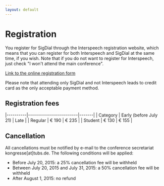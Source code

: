 ```yaml
---
layout: default
---
```


# Registration

You register for SigDial through the Interspeech registration website, which means that you can register for both Interspeech and SigDial at the same time, if you wish. Note that if you do not want to register for Interspeech, just check "I won't attend the main conference". 

[Link to the online registration form](https://register-tubs.de/interspeech)

Please note that attending only SigDial and not Interspeech leads to credit card as the only acceptable payment method.

## Registration fees 

|----------|-------------------------|-------|
| Category | Early (before July 21)  | Late  |
| Regular  | € 190                   | € 235 |
| Student  | € 130                   | € 155 |

## Cancellation

All cancellations must be notified by e-mail to the conference secretariat kongresse[at]tubs.de. The following conditions will be applied:

* Before July 20, 2015: a 25% cancellation fee will be withheld
* Between July 20, 2015 and July 31, 2015: a 50% cancellation fee will be withheld
* After August 1, 2015: no refund